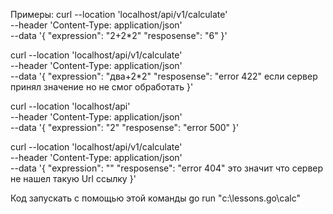 Примеры:
 curl --location 'localhost/api/v1/calculate' \
--header 'Content-Type: application/json' \
--data '{
  "expression": "2+2*2"
  "resposense": "6"
}'

curl --location 'localhost/api/v1/calculate' \
--header 'Content-Type: application/json' \
--data '{
  "expression": "два+2*2"
  "resposense": "error 422"
  если сервер принял значение но не смог обработать
}'

curl --location 'localhost/api' \
--header 'Content-Type: application/json' \
--data '{
  "expression": "2"
  "resposense": "error 500"
}'

curl --location 'localhost/api/v1/calculate' \
--header 'Content-Type: application/json' \
--data '{
  "expression": ""
  "resposense": "error 404"
это значит что сервер не нашел такую Url ссылку
}'


Код запускать с помощью этой команды
 go run "c:\lessons.go\calc"
 
 
